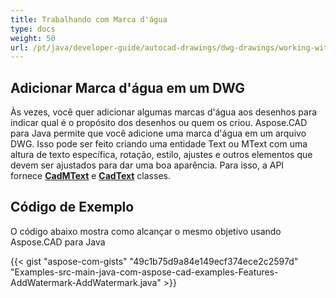 ```yaml
---
title: Trabalhando com Marca d'água
type: docs
weight: 50
url: /pt/java/developer-guide/autocad-drawings/dwg-drawings/working-with-watermark/
---
```


## **Adicionar Marca d'água em um DWG**

Às vezes, você quer adicionar algumas marcas d'água aos desenhos para indicar qual é o propósito dos desenhos ou quem os criou. Aspose.CAD para Java permite que você adicione uma marca d'água em um arquivo DWG. Isso pode ser feito criando uma entidade Text ou MText com uma altura de texto específica, rotação, estilo, ajustes e outros elementos que devem ser ajustados para dar uma boa aparência. Para isso, a API fornece [**CadMText**](https://reference.aspose.com/cad/java/com.aspose.cad.fileformats.cad.cadobjects/CadMText) e [**CadText**](https://reference.aspose.com/cad/java/com.aspose.cad.fileformats.cad.cadobjects/CadText) classes.

## Código de Exemplo

O código abaixo mostra como alcançar o mesmo objetivo usando Aspose.CAD para Java

{{< gist "aspose-com-gists" "49c1b75d9a84e149ecf374ece2c2597d" "Examples-src-main-java-com-aspose-cad-examples-Features-AddWatermark-AddWatermark.java" >}}
